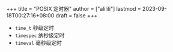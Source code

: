 +++
title = "POSIX 定时器"
author = ["alilili"]
lastmod = 2023-09-18T00:27:16+08:00
draft = false
+++

-   `time_t` 秒级定时
-   `timespec` 纳秒级定时
-   `timeval` 毫秒级定时
